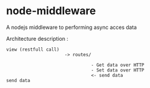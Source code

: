 node-middleware
===============

A nodejs middleware to performing async acces data

Architecture description :


    view (restfull call)
                          -> routes/ 
                          
                                    - Get data over HTTP
                                    - Set data over HTTP
                                    <- send data            
    send data 

              

